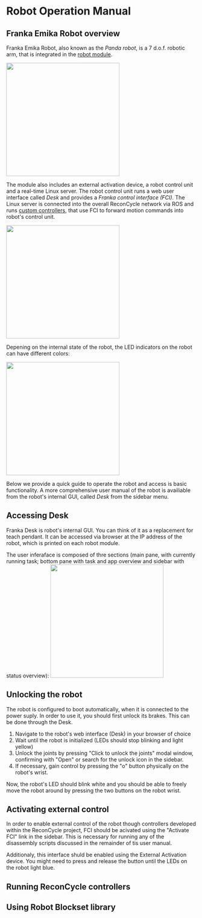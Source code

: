 # Robot Operation Manual

## Franka Emika Robot overview

Franka Emika Robot, also known as the *Panda robot*, is a 7 d.o.f. robotic arm, that is integrated in the [robot module](https://reconcycle.github.io/hardware/modules.html#robot-module). 

<img src="/figures/modules/franka_module-nobg.png" width="300px" />

The module also includes an external activation device, a robot control unit and a real-time Linux server. The robot control unit runs a web user interface called *Desk* and provides a *Franka control interface (FCI)*.
The Linux server is connected into the overall ReconCycle network via ROS and runs [custom controllers](https://reconcycle.github.io/developer_guide/robot_module.html), that use FCI to forward motion commands into robot's control unit. 

<img src="/figures/control/Franka_Network_Overview.png" width="300px" />

Depening on the internal state of the robot, the LED indicators on the robot can have different colors:

<img src="/figures/control/Panda_led.png" width="300px" />

Below we provide a quick guide to operate the robot and access is basic functionality. A more comprehensive user manual of the robot is availiable from the robot's internal GUI, called *Desk* from the sidebar menu.

## Accessing Desk 

Franka Desk is robot's internal GUI. You can think of it as a replacement for teach pendant. It can be accessed via browser at the IP address of the robot, which is printed on each robot module.

The user inferaface is composed of thre sections (main pane, with currently running task; bottom pane with task and app overview and sidebar with status overview):
<img src="/figures/control/desk.png" width="300px" />


## Unlocking the robot

The robot is configured to boot automatically, when it is connected to the power suply. In order to use it, you should first unlock its brakes. This can be done through the Desk.

1. Navigate to the robot's web interface (Desk) in your browser of choice
2. Wait until the robot is initialized (LEDs should stop blinking and light yellow)
3. Unlock the joints by pressing "Click to unlock the joints" modal window, confirming with "Open" or search for the unlock icon in the sidebar.
4. If necessary, gain control by pressing the "o" button physically on the robot's wrist.

Now, the robot's LED should blink white and you should be able to freely move the robot around by pressing the two buttons on the robot wrist.

## Activating external control

In order to enable external control of the robot though controllers developed within the ReconCycle project, FCI should be acivated using the "Activate FCI" link in the sidebar.
This is necessary for running any of the disassembly scripts discussed in the remainder of tis user manual.

Additionaly, this interface shuld be enabled using the External Activation device. You might need to press and release the button until the LEDs on the robot light blue.

## Running ReconCycle controllers

## Using Robot Blockset library
